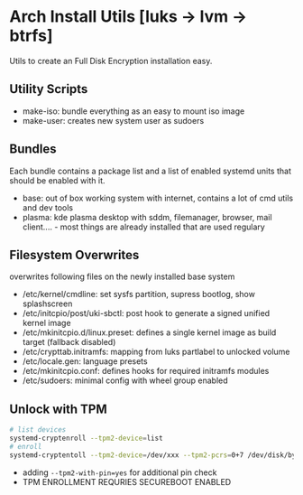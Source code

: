 # Arch Install Utils [luks -> lvm -> btrfs]
Utils to create an Full Disk Encryption installation easy.

## Utility Scripts
- make-iso: bundle everything as an easy to mount iso image
- make-user: creates new system user as sudoers

## Bundles
Each bundle contains a package list and a list of enabled systemd units that should be enabled with it.
- base: out of box working system with internet, contains a lot of cmd utils and dev tools
- plasma: kde plasma desktop with sddm, filemanager, browser, mail client.... - most things are already installed that are used regulary

## Filesystem Overwrites
overwrites following files on the newly installed base system
- /etc/kernel/cmdline: set sysfs partition, supress bootlog, show splashscreen
- /etc/initcpio/post/uki-sbctl: post hook to generate a signed unified kernel image
- /etc/mkinitcpio.d/linux.preset: defines a single kernel image as build target (fallback disabled)
- /etc/crypttab.initramfs: mapping from luks partlabel to unlocked volume
- /etc/locale.gen: language presets
- /etc/mkinitcpio.conf: defines hooks for required initramfs modules
- /etc/sudoers: minimal config with wheel group enabled


## Unlock with TPM

```bash
# list devices
systemd-cryptenroll --tpm2-device=list
# enroll
systemd-cryptentoll --tpm2-device=/dev/xxx --tpm2-pcrs=0+7 /dev/disk/by-partlabel/xx-cryptsys
```
- adding `--tpm2-with-pin=yes` for additional pin check
- TPM ENROLLMENT REQURIES SECUREBOOT ENABLED

